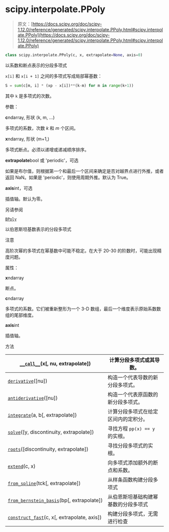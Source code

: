 # scipy.interpolate.PPoly

> 原文：[https://docs.scipy.org/doc/scipy-1.12.0/reference/generated/scipy.interpolate.PPoly.html#scipy.interpolate.PPoly](https://docs.scipy.org/doc/scipy-1.12.0/reference/generated/scipy.interpolate.PPoly.html#scipy.interpolate.PPoly)

```py
class scipy.interpolate.PPoly(c, x, extrapolate=None, axis=0)
```

以系数和断点表示的分段多项式

`x[i]` 和 `x[i + 1]` 之间的多项式写成局部幂基数：

```py
S = sum(c[m, i] * (xp - x[i])**(k-m) for m in range(k+1)) 
```

其中 `k` 是多项式的次数。

参数：

**c**ndarray, 形状 (k, m, …)

多项式的系数，次数 *k* 和 *m* 个区间。

**x**ndarray, 形状 (m+1,)

多项式断点。必须以递增或递减顺序排序。

**extrapolate**bool 或 'periodic'，可选

如果是布尔值，则根据第一个和最后一个区间来确定是否对越界点进行外推，或者返回 NaN。如果是 'periodic'，则使用周期外推。默认为 True。

**axis**int，可选

插值轴。默认为零。

另请参阅

[`BPoly`](https://docs.scipy.org/doc/scipy-1.12.0/reference/generated/scipy.interpolate.BPoly.html#scipy.interpolate.BPoly "scipy.interpolate.BPoly")

以伯恩斯坦基数表示的分段多项式

注意

高阶次幂的多项式在幂基数中可能不稳定。在大于 20-30 的阶数时，可能出现精度问题。

属性：

**x**ndarray

断点。

**c**ndarray

多项式的系数。它们被重新整形为一个 3-D 数组，最后一个维度表示原始系数数组的尾部维度。

**axis**int

插值轴。

方法

| [`__call__`](https://docs.scipy.org/doc/scipy-1.12.0/reference/generated/scipy.interpolate.PPoly.__call__.html#scipy.interpolate.PPoly.__call__ "scipy.interpolate.PPoly.__call__")(x[, nu, extrapolate]) | 计算分段多项式或其导数。 |
| --- | --- |
| [`derivative`](https://docs.scipy.org/doc/scipy-1.12.0/reference/generated/scipy.interpolate.PPoly.derivative.html#scipy.interpolate.PPoly.derivative "scipy.interpolate.PPoly.derivative")([nu]) | 构造一个代表导数的新分段多项式。 |
| [`antiderivative`](https://docs.scipy.org/doc/scipy-1.12.0/reference/generated/scipy.interpolate.PPoly.antiderivative.html#scipy.interpolate.PPoly.antiderivative "scipy.interpolate.PPoly.antiderivative")([nu]) | 构造一个代表原函数的新分段多项式。 |
| [`integrate`](https://docs.scipy.org/doc/scipy-1.12.0/reference/generated/scipy.interpolate.PPoly.integrate.html#scipy.interpolate.PPoly.integrate "scipy.interpolate.PPoly.integrate")(a, b[, extrapolate]) | 计算分段多项式在给定区间内的定积分。 |
| [`solve`](https://docs.scipy.org/doc/scipy-1.12.0/reference/generated/scipy.interpolate.PPoly.solve.html#scipy.interpolate.PPoly.solve "scipy.interpolate.PPoly.solve")([y, discontinuity, extrapolate]) | 寻找方程 `pp(x) == y` 的实根。 |
| [`roots`](https://docs.scipy.org/doc/scipy-1.12.0/reference/generated/scipy.interpolate.PPoly.roots.html#scipy.interpolate.PPoly.roots "scipy.interpolate.PPoly.roots")([discontinuity, extrapolate]) | 寻找分段多项式的实根。 |
| [`extend`](https://docs.scipy.org/doc/scipy-1.12.0/reference/generated/scipy.interpolate.PPoly.extend.html#scipy.interpolate.PPoly.extend "scipy.interpolate.PPoly.extend")(c, x) | 向多项式添加额外的断点和系数。 |
| [`from_spline`](https://docs.scipy.org/doc/scipy/reference/generated/scipy.interpolate.PPoly.from_spline.html#scipy.interpolate.PPoly.from_spline "scipy.interpolate.PPoly.from_spline")(tck[, extrapolate]) | 从样条函数构建分段多项式 |
| [`from_bernstein_basis`](https://docs.scipy.org/doc/scipy/reference/generated/scipy.interpolate.PPoly.from_bernstein_basis.html#scipy.interpolate.PPoly.from_bernstein_basis "scipy.interpolate.PPoly.from_bernstein_basis")(bp[, extrapolate]) | 从伯恩斯坦基础构建幂基数的分段多项式 |
| [`construct_fast`](https://docs.scipy.org/doc/scipy/reference/generated/scipy.interpolate.PPoly.construct_fast.html#scipy.interpolate.PPoly.construct_fast "scipy.interpolate.PPoly.construct_fast")(c, x[, extrapolate, axis]) | 构建分段多项式，无需进行检查 |
